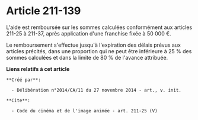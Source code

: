 # Article 211-139

L'aide est remboursée sur les sommes calculées conformément aux articles 211-25 à 211-37, après application d'une franchise
fixée à 50 000 €. 

Le remboursement s'effectue jusqu'à l'expiration des délais prévus aux articles précités, dans une proportion qui ne peut
être inférieure à 25 % des sommes calculées et dans la limite de 80 % de l'avance attribuée.

**Liens relatifs à cet article**

	**Créé par**:

	  - Délibération n°2014/CA/11 du 27 novembre 2014 - art., v. init.

	**Cite**:

	  - Code du cinéma et de l'image animée - art. 211-25 (V)
